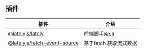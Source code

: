 ## 插件

| 插件                                                                                                                         | 介绍                                                                    |
| ---------------------------------------------------------------------------------------------------------------------------- | ----------------------------------------------------------------------- |
| [@latelyjs/lately](./packages/lately/README.md)                                        | 前端脚手架cli                                          |
| [@latelyjs/fetch-event-source](./packages/fetch-event-source/README.md)                                        | 基于fetch 获取流式数据                                            |